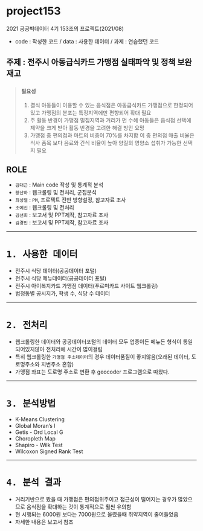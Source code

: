 # project153
2021 공공빅데이터 4기 153조의 프로젝트(2021/08)
* code : 작성한 코드 / data : 사용한 데이터 / 과제 : 연습했던 코드 

## 주제 : 전주시 아동급식카드 가맹점 실태파악 및 정책 보완 재고
> ### `필요성` 
> 1. 결식 아동들이 이용할 수 있는 음식점은 아동급식카드 가맹점으로 한정되어 있고 가맹점의 분포는 특정지역에만 편향되어 확대 필요
> 2. 주 활동 반경이 가맹점 밀집지역과 거리가 먼 수혜 아동들은 음식점 선택에 제약을 크게 받아 활동 반경을 고려한 해결 방안 요망
> 3. 가맹점 중 편의점과 마트의 비중이 70%를 차지함 이 중 편의점 매출 비율은 식사 품목 보다 음료와 간식 비율이 높아 양질의 영양소 섭취가 가능한 선택지 필요

## ROLE
- `김대근` : Main code 작성 및 통계적 분석
- `황산하` : 웹크롤링 및 전처리, 군집분석
- `최성렬` : `PM`, 프로젝트 전반 방향설정, 참고자료 조사
- `조예진` : 웹크롤링 및 전처리
- `김선희` : 보고서 및 PPT제작, 참고자료 조사
- `김경민` : 보고서 및 PPT제작, 참고자료 조사
----------
# `1. 사용한 데이터`
- 전주시 식당 데이터(공공데이터 포털)
- 전주시 식당 메뉴데이터(공공데이터 포털)
- 전주시 아이복지카드 가맹점 데이터(푸르미카드 사이트 웹크롤링)
- 법정동별 공시지가, 학생 수, 식당 수 데이터
--------------
# `2. 전처리`
- 웹크롤링한 데이터와 공공데이터포털의 데이터 모두 업종이든 메뉴든 형식이 통일되어있지않아 전처리에 시간이 많이걸림
- 특히 웹크롤링한 `가맹점 주소데이터`의 경우 데이터품질이 좋지않음(오래된 데이터, 도로명주소와 지번주소 혼합)
- 가맹점 좌표는 도로명 주소로 변환 후 geocoder 프로그램으로 따왔다.
--------------
# `3. 분석방법`
- K-Means Clustering 
- Global Moran’s I
- Getis - Ord Local G
- Choropleth Map
- Shapiro - Wilk Test
- Wilcoxon Signed Rank Test
--------------------
# `4. 분석 결과`
- 거리기반으로 봤을 때 가맹점은 편의점위주이고 접근성이 떨어지는 경우가 많았으므로 음식점을 확대하는 것이 통계적으로 훨씬 유의함
- 현 시행되는 6000원 보다는 7000원으로 올렸을때 취약지역이 줄어들었음
- 자세한 내용은 보고서 참조

